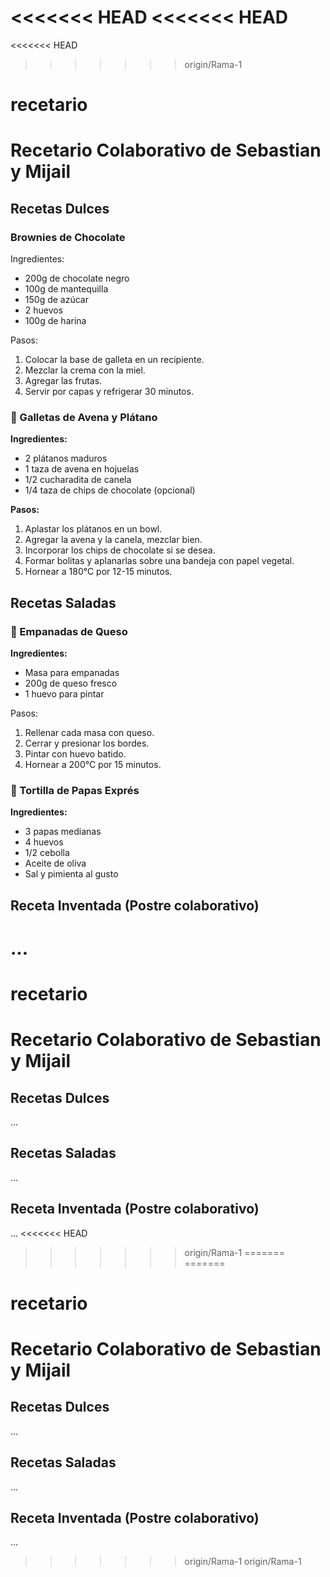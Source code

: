 <<<<<<< HEAD
<<<<<<< HEAD
=======
<<<<<<< HEAD
>>>>>>> origin/Rama-1
# recetario


# Recetario Colaborativo de Sebastian y Mijail

## Recetas Dulces

### Brownies de Chocolate
Ingredientes:
- 200g de chocolate negro
- 100g de mantequilla
- 150g de azúcar
- 2 huevos
- 100g de harina

Pasos:
1. Colocar la base de galleta en un recipiente.
2. Mezclar la crema con la miel.
3. Agregar las frutas.
4. Servir por capas y refrigerar 30 minutos.


### 🍪 Galletas de Avena y Plátano  
**Ingredientes:**  
- 2 plátanos maduros  
- 1 taza de avena en hojuelas  
- 1/2 cucharadita de canela  
- 1/4 taza de chips de chocolate (opcional)

**Pasos:**  
1. Aplastar los plátanos en un bowl.  
2. Agregar la avena y la canela, mezclar bien.  
3. Incorporar los chips de chocolate si se desea.  
4. Formar bolitas y aplanarlas sobre una bandeja con papel vegetal.  
5. Hornear a 180°C por 12-15 minutos.

## Recetas Saladas

### 🧀 Empanadas de Queso
**Ingredientes:**
- Masa para empanadas
- 200g de queso fresco
- 1 huevo para pintar

Pasos:
1. Rellenar cada masa con queso.
2. Cerrar y presionar los bordes.
3. Pintar con huevo batido.
4. Hornear a 200°C por 15 minutos.


### 🥔 Tortilla de Papas Exprés  
**Ingredientes:**  
- 3 papas medianas  
- 4 huevos  
- 1/2 cebolla  
- Aceite de oliva  
- Sal y pimienta al gusto

## Receta Inventada (Postre colaborativo)
...
=======
# recetario


# Recetario Colaborativo de Sebastian y Mijail

## Recetas Dulces
...

## Recetas Saladas
...

## Receta Inventada (Postre colaborativo)
...
<<<<<<< HEAD
>>>>>>> origin/Rama-1
=======
=======
# recetario


# Recetario Colaborativo de Sebastian y Mijail

## Recetas Dulces
...

## Recetas Saladas
...

## Receta Inventada (Postre colaborativo)
...
>>>>>>> origin/Rama-1
>>>>>>> origin/Rama-1
